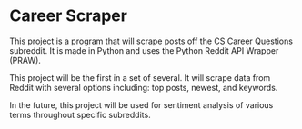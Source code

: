 # Career Scraper
This project is a program that will scrape posts off the CS Career Questions subreddit. It is made in Python and uses the Python Reddit API Wrapper (PRAW).

This project will be the first in a set of several. It will scrape data from Reddit with several options including: top posts, newest, and keywords. 

In the future, this project will be used for sentiment analysis of various terms throughout specific subreddits.   
